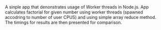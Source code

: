 A sinple app that denonstrates usage of Worker threads in Node.js. App calculates factorial for given number using worker 
threads (spawned accodring to number of user CPUS) and using simple array reduce method. 
The timings for results are then presented for comparison.
